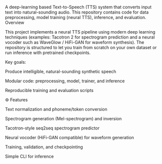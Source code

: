 A deep-learning based Text-to-Speech (TTS) system that converts input text into natural-sounding audio. This repository contains code for data preprocessing, model training (neural TTS), inference, and evaluation.
Overview

This project implements a neural TTS pipeline using modern deep learning techniques (examples: Tacotron 2 for spectrogram prediction and a neural vocoder such as WaveGlow / HiFi-GAN for waveform synthesis). The repository is structured to let you train from scratch on your own dataset or run inference with pretrained checkpoints.

Key goals:

Produce intelligible, natural-sounding synthetic speech

Modular code: preprocessing, model, trainer, and inference

Reproducible training and evaluation scripts

⚙️ Features

Text normalization and phoneme/token conversion

Spectrogram generation (Mel-spectrogram) and inversion

Tacotron-style seq2seq spectrogram predictor

Neural vocoder (HiFi-GAN compatible) for waveform generation

Training, validation, and checkpointing

Simple CLI for inference
